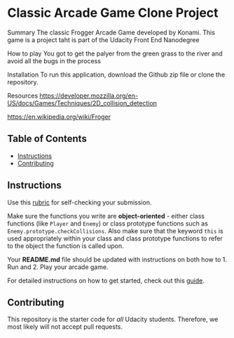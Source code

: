 # Classic Arcade Game Clone Project
Summary
The classic Frogger Arcade Game developed by Konami. This game is a project taht is part of the Udacity Front End Nanodegree

How to play
You got to get the palyer from the green grass to the river and avoid all the bugs in the process

Installation
To run this application, download the Github zip file or clone the repository. 

Resources
https://developer.mozzilla.org/en-US/docs/Games/Techniques/2D_collision_detection

https://en.wikipedia.org/wiki/Froger
## Table of Contents

- [Instructions](#instructions)
- [Contributing](#contributing)

## Instructions

Use this [rubric](https://review.udacity.com/#!/rubrics/15/view) for self-checking your submission.

Make sure the functions you write are **object-oriented** - either class functions (like `Player` and `Enemy`) or class prototype functions such as `Enemy.prototype.checkCollisions`. Also make sure that the keyword `this` is used appropriately within your class and class prototype functions to refer to the object the function is called upon.

Your **README.md** file should be updated with instructions on both how to 1. Run and 2. Play your arcade game.

For detailed instructions on how to get started, check out this [guide](https://docs.google.com/document/d/1v01aScPjSWCCWQLIpFqvg3-vXLH2e8_SZQKC8jNO0Dc/pub?embedded=true).

## Contributing

This repository is the starter code for _all_ Udacity students. Therefore, we most likely will not accept pull requests.
